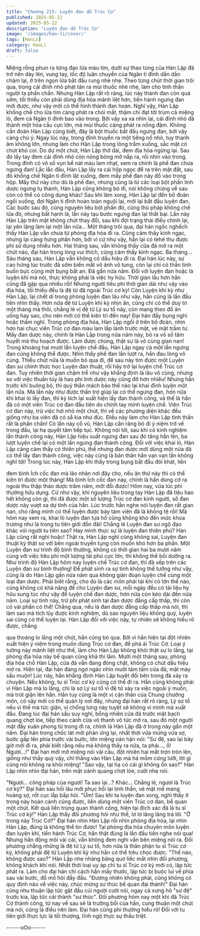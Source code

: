 ```yaml
---
title: "Chương 215: Luyện đan dữ Trúc Cơ"
published: 2025-05-22
updated: 2025-05-22
description: 'Luyện đan dữ Trúc Cơ'
image: '/images/han-li/cover/'
tags: [HanLi]
category: HanLi
draft: false
---
```


Miệng rồng phun ra từng đạo lửa màu tím, dưới sự thao túng của
Hàn Lập đã trở nên dày lên, vung tay, tốc độ luân chuyển của
Ngân ti đỉnh dần dần chậm lại, ở trên ngọn lửa bắt đầu rung nhè
nhẹ.
Theo từng chút thời gian trôi qua, trong cái đỉnh nhỏ phát tán ra
mùi thuốc nhè nhẹ, làm cho tinh thần người ta phấn chấn. Nhưng
Hàn Lập rất rõ ràng, lúc này thành đan còn quá sớm, tối thiểu còn
phải dùng địa hỏa mãnh liệt hơn, tiến hành ngưng đan mới được,
như vậy mới có thể hình thành đan hoàn.
Nghĩ vậy, Hàn Lập khống chế cho lửa tím càng phát ra chói mắt,
thậm chí đạt tới trùm cả miệng lò, đem cả Ngân ti đỉnh bao vào
trong. Bởi vậy xa xa nhìn lại, cái đỉnh nhỏ đã thành một hỏa cầu
cực lớn, mà mùi thuốc càng phát ra nồng đậm.
Không cần đoán Hàn Lập cũng biết, đây là bột thuốc bắt đầu
ngưng đan, bởi vậy càng chú ý.
Ngay lúc này, trong đỉnh truyền ra một tiếng nổ nhỏ, tuy thanh âm
không lớn, nhưng làm cho Hàn Lập trong lòng trầm xuống, sắc
mặt có chút khó coi.
Do dự một chút, Hàn Lập thở dài, đem địa hỏa ngừng lại. Sau đó
lấy tay đem cái đỉnh nhỏ còn nóng bỏng mở nắp ra, rồi nhìn vào
trong.
Trong đỉnh có vô số vụn bể nát màu lam nhạt, xem ra chính là phế
đan chưa ngưng đan!
Lắc lắc đầu, Hàn Lập lấy ra cái hộp ngọc để ra trên mặt đất, sau
đó khống chế Ngân ti đỉnh lật xuống, đem mấy phế đan này đổ
vào trong hộp. Mấy thứ này cho dù là phế đan, nhưng cũng là từ
các loại bột phấn linh dược ngưng tụ thành, Hàn Lập cũng không
bỏ đi, nói không chừng về sau còn có thể có công dụng khác!
Sau khi làm xong, Hàn Lập lại đến bồ đoàn ngồi xuống, đợi Ngân
ti đỉnh hoàn toàn nguội lại, mới lại bắt đầu luyện đan.
Các bước sau đó, cũng nguyên liêu bột phấn đó, cũng thủ pháp
không chế lửa đó, nhưng bất hạnh là, lần này tạu bước ngưng
đan lại thất bại.
Lần này Hàn Lập trên mặt không chút thay đổi, sau khi đợi trạng
thái điều chỉnh lại, lại yên lặng làm lại một lần nữa…
Một tháng trôi qua, đại hán ngốc nghếch thấy Hàn Lập vẫn chưa
từ phòng địa hỏa đi ra. Cũng cảm thấy kinh ngạc, nhưng lại càng
hưng phấn hơn, bởi vì cứ như vậy, hắn lại có tehẻ thu được phí
sử dụng nhiều hơn.
Hai tháng sau, vẫn không thấy cửa đá mở ra một chút nào, đại
hán trong lòng vui thích, cũng cảm thấy kinh ngạc.
Ba tháng…
Sáu tháng sau, Hàn Lập vẫn không có dấu hiệu đi ra. Đại hán lúc
này, sự cao hứng lúc trước đã sớm biến mất vô ảnh vô tung, còn
lại chỉ có thần tình buồn bực cùng một bụng bất an.
Đã gần nửa năm. Đối với luyện đan hoặc là luyện khí mà nói,
thực không phải là việc hy hữu. Thời gian lâu hơn hắn cũng đã
gặp qua nhiều rồi!
Nhưng người tiêu phí thời gian dài như vậy vào địa hỏa, tối thiểu
đều là đệ tử đã ngoài Trúc cơ kỳ! Còn Luyện khí kỳ như Hàn Lập,
lại chết dí trong phòng luyện đan lâu như vậy, hắn cũng là lần đầu
tiên nhìn thấy.
Hơn nữa đệ tử Luyện khí kỳ nhịn ăn, cũng chỉ có thể duy trì một
tháng mà thôi, chẳng lẻ vị đệ tử Lý sư tổ này, còn mang theo đồ
ăn uống hay sao, cho nên mới có thể kiên trì đến nay! Đại hán
đầy bụng nghi hoặc thầm nghĩ.
Trong phòng địa hỏa, Hàn Lập ngồi ở trên bồ đoàn, nhìn hơn hai
chục viên Trúc cơ đan màu lam lấp lánh trước mặt, vẻ mặt trầm
tư.
Mấy đan dược này, chính là Hàn Lập trong nửa năm này, bỏ ra vô
số tâm huyết mà thu hoạch được. Làm được chúng, thật sự là vô
cùng gian nan!
Trong khoảng hai mươi lần luyện chế đầu, Hàn Lập ngay cả một
lần ngưng đan cũng không thể được. Nhìn thấy phế đan lần lượt
ra, hắn đau lòng vô cùng. Thiếu chút nữa là muốn bỏ qua đi, để
sau này tìm được một Luyện đan sư chính thức học Luyện đan
thuật, rồi hãy trở lại luyện chế Trúc cơ đan. Tuy nhiên thời gian
chậm trễ như vậy khẳng định là lâu vô cùng, nhưng so với việc
thuần túy là hao phí linh dược này cũng đỡ hơn nhiều!
Nhưng hắn trước khi buông bỏ, thì quỷ thần mách bảo thế nào lại
khai đỉnh luyện một lần nữa. Mà lần này như được thần trợ giúp
lại có thể ngưng đan, hơn nữa khi khai lò lấy đan, thì kỳ tích lại
xuất hiện lấy đan thành công, và thế là hắn đã có một viên Trúc
cơ đan đầu tiên do chính tay mình luyện chế.
Viên Trúc cơ đan này, trừ việc hơi nhỏ một chút, thì về các
phương diện khác đều giống như ba viên đã có sẵ kia như đúc.
Điều này làm cho Hàn Lập tinh thần rất là phấn chấn!
Có lần này cổ vũ, Hàn Lập cắn răng bỏ đi ý niệm trở về trong đầu,
lại hạ quyết tâm tiếp tục.
Không nói tới, sau khi có kinh nghiệm lần thành công này, Hàn
Lập hiệu suất ngưng đan sau đó tăng hẳn lên, ba lượt luyện chế
lại có một lần ngưng đan thành công. Đối với việc khai lò, Hàn
Lập càng cảm thấy có thiên phú, thế nhưng đan dược mới dùng
một nửa đã có thể lấy đan thành công, việc này cũng là bản thân
hắn vạn vạn lần không nghĩ tới!
Trong lúc này, Hàn Lập khi thấy trong bụng bắt đầu đói khát, liền

đem bình Ích cốc đan mà lão nhân nơi đây cho, nếu ăn thứ này
thì có thể kiên trì được một tháng! Mà bình Ích cốc đan này, chính
là hắn dùng cớ ra ngoài thu thập thảo dược trăm năm, mới đổi
được! Hôm nay, vừa lúc phi thường hữu dụng.
Cứ như vậy, khi nguyên liệu trong tay Hàn Lập đã tiêu hao hết
không còn gì, thì đã được một số lượng Trúc cơ đan kinh người,
số đan dược này vượt xa dự tính của hắn.
Lúc trước hắn nghe nói luyện đan rất gian nan, cho rằng mình có
thể luyện được bảy tám viên đã là không tệ rồi! Mà hôm nay xem
ra, khai lò luyện đan tựa hồ cũng không khó đến mức khoa
trương như là trong tu tiên giới đồn đãi! Chẳng lẻ Luyện đan sư
ngộ đạo khác vói người tu tiên sao? Hay mình thực sự là luyện
đan thiên phú?
Hàn Lập cũng rất nghi hoặc!
Thật ra, Hàn Lập nghĩ cũng không sai, Luyện đan thuật kỳ thật so
với bên ngoài truyền tụng còn muốn khó hơn ba phần. Một Luyện
đan sư trình độ bình thường, không có thời gian hai ba mươi năm
cùng với việc tiêu phí một lượng tài phú cực lớn, thì không thể bồi
dưỡng ra.
Như trình độ Hàn Lập hôm nay luyện chế Trúc cơ đan, thì đã xếp
trên các Luyện đan sư bình thường! Để phát sinh ra sự tình
không thể tưởng như vậy, cũng là do Hàn Lập gần nửa năm qua
không gián đoạn luyện chế cùng một loại đan dược.
Phải biết rằng, cho dù là các môn phái tài khí có lớn thế nào, cũng
không có khả năng để cho Luyện đan sư, mỗi ngày đều có tài liệu
hy hữu sung túc như vậy để luyện chế đan dược, hơn nữa còn
kéo dài đến nửa năm.
Loại sự tình này, trừ phi phát sinh tại đan dược đẳng cấp thấp, thì
còn có vài phần có thể! Chẳng qua, nếu là đan dược đẳng cấp
thấp mà nói, thì làm sao mà tích lũy được kinh nghiệm, dù sao
nguyên liệu không quý, luyện sai cũng có thể luyện lại.
Hàn Lập đối với việc này, tự nhiên sẽ không hiểu rõ được, chẳng

qua thoáng lo lắng một chút, hắn cũng bỏ qua. Bởi vì hắn hiện tại
đột nhiên xuất hiện ý niệm trong muốn dùng Trúc cơ đan, để phá
ải Trúc Cơ.
Loại ý tưởng này mãnh liệt như thế, làm cho Hàn Lập không khỏi
thật sự lo lắng, tại phòng địa hỏa này bế quan cũng khả thi lắm.
Mười một tháng sau, phòng địa hỏa chỗ Hàn Lập, cửa đá vẫn
đang đóng chặt, không có chút dấu hiệu mở ra.
Hiện tại, đại hán đang ngơ ngác nhìn mười tám tấm cửa đá, mặt
mày sầu muộn! Lúc này, hắn khẳng định Hàn Lập tuyệt đối bên
trong đã xảy ra chuyện. Nếu không, tu sĩ Trúc cơ kỳ cũng có thể
đi ra.
Hắn cũng không phải vì Hàn Lập mà lo lắng, chỉ là sợ Lý sư tổ vì
đệ tử xảy ra việc ngoài ý muốn, mà trút giận lên hắn. Hắn tuy
cũng là một vị cận thân của Chung chưởng môn, có vậy mới có
thể quản lý nơi đây, nhưng đại hán rất rõ ràng, Lý sư tổ nếu vì thế
mà tức giận, vị chống lưng này tuyệt sẽ không vì mình mà xuất
đầu.
Đang lúc đại hán sầu suy nghĩ, bỗng nhiên cửa đá trước mặt
bạch quang chợt lóe, tiếp theo cánh cửa vô thanh vô tức mở ra,
sau đó một người mặt đầy xuân phong từ trong đi ra, chính là
Hàn Lập đã ở trong này gần một năm.
Đại hán trong chốc lát mới phản ứng lại, nhất thời vừa mừng vừa
sợ, bước gấp lên phía trước vài bước, lớn miệng oán hận nói:
"Sư đệ, sao lại bây giờ mới đi ra, phải biết rằng nếu mà không
thấy ra nữa, ta phải…, ồ! Ngươi…!"
Đại han mới mở miệng nói vài câu, đột nhiên hai mắt trợn tròn
lên, giống như thấy quỷ vậy, chỉ thẳng vào Hàn Lập mà há mồm
cứng lưỡi, lời gì cũng nói không ra khỏi miệng!
"Sao vậy, tại hạ có cái gì không ổn sao?" Hàn Lập nhìn nhìn đại
hán, trên mặt oánh quang chợt lóe, cười nhẹ nói.

"Ngươi… công pháp của ngươi! Ta sao lại…? Khác… Chẳng lẻ,
ngươi là Trúc cơ kỳ?" Đại hán sau hồi lâu mới phục hồi lại tinh
thần, vẻ mặt mê mang hoảng sợ, rốt cục lắp bắp hỏi.
"Ừm! Sau khi ta luyện đan xong, nghĩ thấy ở trong này hoàn cảnh
cũng được, liền dùng một viên Trúc cơ đan, bế quan một chút. Kết
quả liền trùng quan thành công, hiện tại đích xác đã là tu sĩ Trúc
cơ kỳ!" Hàn Lập thấy đối phương hỏi như thế, lơ lơ lãng lãng trả
lời.
"Ở trong này Trúc Cơ?"
Đại hán nhìn Hàn Lập rồi nhìn phòng địa hỏa, lại nhìn Hàn Lập,
đúng là không thể tin được! Tại phòng địa hỏa chuyên môn luyện
đan luyện khí, tiến hành Trúc Cơ, hắn thật đúng là lần đầu tiên
nghe nói qua!
Nhưng hắn động môi vài cái, vẫn không đem nghi vấn bên miệng
nói ra. Đối phương chẳng những là đệ tử Lý sư tổ, hơn nữa là
thân phận tu sĩ Trúc cơ kỳ, không phải đệ tử Luyện khí kỳ như
hắn có thể trêu chọc được.
"Thế nào, không được sao?" Hàn Lập nhẹ nhàng bâng quơ liếc
mắt nhìn đối phương, không khách khí nói. Nhất thời loại uy áp
chỉ tu sĩ Trúc cơ kỳ mới có, lập tức phát ra. Làm cho đại hán chỉ
cách hắn mấy thước, lập tức bị buộc lui về phía sau vài bước, đổ
mồ hôi đầy đầu.
"Đương nhiên không phải, cũng không có quy định nào về việc
này, chúc mừng sư thúc bế quan đại thành!" Đại hán cũng nhu
thuận lập tức gật đầu cúi người cười nói, ngay cả xưng hô "sư
đệ" trước kia, lập tức cải thành "sư thúc".
Đối phương hôm nay một khi đã Trúc Cơ thành công, từ nay về
sau sẽ là trưởng bối của hắn, cung thuận một chút mà nói, cũng
là điều nên làm.
Đại hán cũng phi thường hiểu rõ! Đối với tu tiên giới thực lực là tối
thượng, lĩnh ngộ thực sự thấu triệt.

------oOo------
